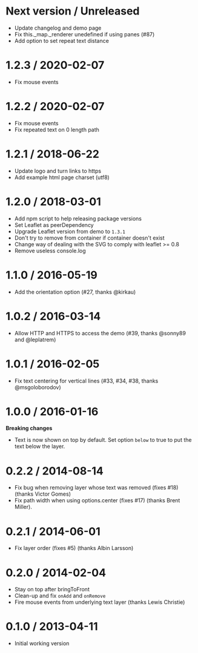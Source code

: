 Next version / Unreleased
==================

  * Update changelog and demo page
  * Fix this._map._renderer unedefined if using panes (#87)
  * Add option to set repeat text distance

1.2.3 / 2020-02-07
==================

  * Fix mouse events

1.2.2 / 2020-02-07
==================

  * Fix mouse events
  * Fix repeated text on 0 length path

1.2.1 / 2018-06-22
==================

  * Update logo and turn links to https
  * Add example html page charset (utf8)

1.2.0 / 2018-03-01
==================

  * Add npm script to help releasing package versions
  * Set Leaflet as peerDependency
  * Upgrade Leaflet version from demo to `1.3.1`
  * Don't try to remove from container if container doesn't exist
  * Change way of dealing with the SVG to comply with leaflet >= 0.8
  * Remove useless console.log

1.1.0 / 2016-05-19
==================

  * Add the orientation option (#27, thanks @kirkau)

1.0.2 / 2016-03-14
==================

  * Allow HTTP and HTTPS to access the demo (#39, thanks @sonny89 and @leplatrem)

1.0.1 / 2016-02-05
==================

  * Fix text centering for vertical lines (#33, #34, #38, thanks @msgoloborodov)

1.0.0 / 2016-01-16
==================

**Breaking changes**

  * Text is now shown on top by default. Set option ``below`` to true to put the text below the layer.

0.2.2 / 2014-08-14
==================

  * Fix bug when removing layer whose text was removed (fixes #18) (thanks Victor Gomes)
  * Fix path width when using options.center (fixes #17) (thanks Brent Miller).

0.2.1 / 2014-06-01
==================

  * Fix layer order (fixes #5) (thanks Albin Larsson)

0.2.0 / 2014-02-04
==================

  * Stay on top after bringToFront
  * Clean-up and fix `onAdd` and `onRemove`
  * Fire mouse events from underlying text layer (thanks Lewis Christie)

0.1.0  / 2013-04-11
===================

  * Initial working version
